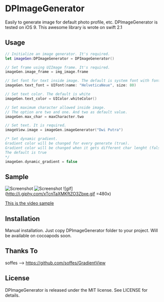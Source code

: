 # DPImageGenerator

Easily to generate image for default photo profile, etc.
DPImageGenerator is tested on iOS 9.
This awesome library is wrote on swift 2.1


## Usage

``` swift
// Initialize an image generator. It's required.
let imageGen:DPImageGenerator = DPImageGenerator()

// Set frame using UIImage frame. It's required.
imageGen.image_frame = img_image.frame

// Set font for text inside image. The default is system font with font size 70.
imageGen.text_font = UIFont(name: "HelveticaNeue", size: 80)

// Set text color. The default is white
imageGen.text_color = UIColor.whiteColor()

// Set maximum character allowed inside image. 
// The option are two and one. And two as default value.
imageGen.max_char = maxCharacter.two

// Set text. It is required.
imageView.image = imageGen.imageGenerator("Dwi Putra")

/* Set dynamic gradient. 
Gradient color will be changed for every generate (true). 
Gradient color will be changed when it gets different char lenght (false). 
The default is true
*/
imageGen.dynamic_gradient = false
```

## Sample

![Screenshot](http://s29.postimg.org/pnglt4snb/i_OSputra27kenji11132015075025.png)
![Screenshot](http://s2.postimg.org/nuxvuceh5/i_OSputra27kenji11132015075047.png)
![gif](http://i.giphy.com/xTcnTaXMKftZO3Zbxe.gif =480x)

[This is the video sample](http://www.youtube.com/watch?v=hxBvk4Esj08)

## Installation 

Manual installation. Just copy DPImageGenerator folder to your project.
Will be available on cocoapods soon.

## Thanks To

soffes --> https://github.com/soffes/GradientView

## License

DPImageGenerator is released under the MIT license. See LICENSE for details.
